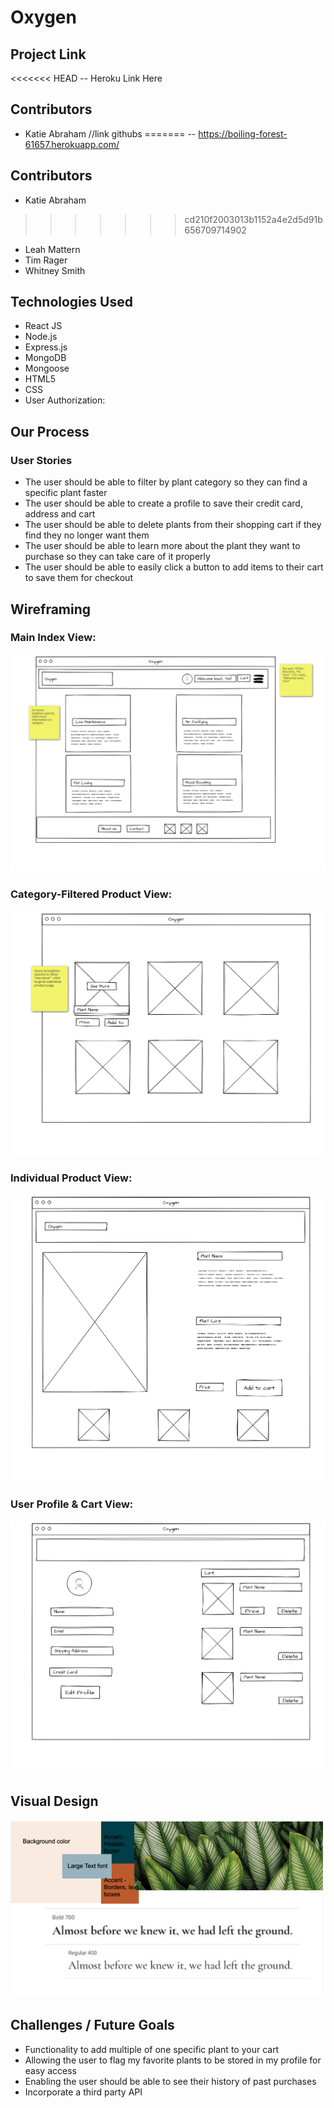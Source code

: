 # Oxygen

## Project Link
<<<<<<< HEAD
-- Heroku Link Here

## Contributors
- Katie Abraham //link githubs
=======
-- https://boiling-forest-61657.herokuapp.com/

## Contributors
- Katie Abraham 
>>>>>>> cd210f2003013b1152a4e2d5d91b656709714902
- Leah Mattern
- Tim Rager
- Whitney Smith

## Technologies Used
- React JS
- Node.js
- Express.js
- MongoDB
- Mongoose
- HTML5
- CSS
- User Authorization:

## Our Process

### User Stories
- The user should be able to filter by plant category so they can find a specific plant faster
- The user should be able to create a profile to save their credit card, address and cart
- The user should be able to delete plants from their shopping cart if they find they no longer want them
- The user should be able to learn more about the plant they want to purchase so they can take care of it properly
- The user should be able to easily click a button to add items to their cart to save them for checkout


## Wireframing
### Main Index View:
![Main Index View](/public/images/Index_View.png)

### Category-Filtered Product View:
![Category Product Page](/public/images/Filtered_View.png)

### Individual Product View:
![Main Index View](/public/images/Product_View.png)

### User Profile & Cart View:
![Main Index View](/public/images/profile_page.png)

## Visual Design
![visual & color design](/public/images/visualDesign.png)

## Challenges / Future Goals
- Functionality to add multiple of one specific plant to your cart
- Allowing the user to flag my favorite plants to be stored in my profile for easy access
- Enabling the user should be able to see their history of past purchases
- Incorporate a third party API
